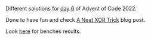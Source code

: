 Different solutions for [day 6](https://adventofcode.com/2022/day/6) of Advent of Code 2022.

Done to have fun and check [A Neat XOR Trick](https://www.mattkeeter.com/blog/2022-12-10-xor/) blog post.

Look [here](benches/bench_day06.rs) for benches results.
